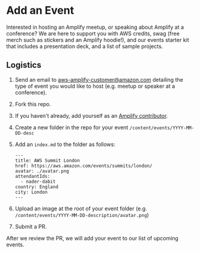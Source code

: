 # Add an Event 

Interested in hosting an Amplify meetup, or speaking about Amplify at a conference? We are here to support you with AWS credits, swag (free merch such as stickers and an Amplify hoodie!), and our events starter kit that includes a presentation deck, and a list of sample projects.

## Logistics

1. Send an email to aws-amplify-customer@amazon.com detailing the type of event you would like to host (e.g. meetup or speaker at a conference).
2. Fork this repo.
3. If you haven't already, add yourself as an [Amplify contributor](https://github.com/aws-amplify/community/tree/master/content/contributors).
4. Create a new folder in the repo for your event `/content/events/YYYY-MM-DD-desc` 
5. Add an `index.md` to the folder as follows:

    ```
    ---
    title: AWS Summit London
    href: https://aws.amazon.com/events/summits/london/
    avatar: ./avatar.png
    attendantIds:
      - nader-dabit
    country: England
    city: London
    ---
    ```
6. Upload an image at the root of your event folder (e.g. `/content/events/YYYY-MM-DD-description/avatar.png`) 

7. Submit a PR.

After we review the PR, we will add your event to our list of upcoming events.
